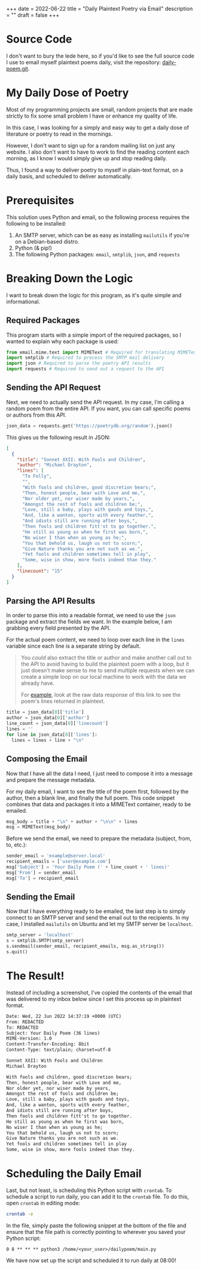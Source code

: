 +++
date = 2022-06-22
title = "Daily Plaintext Poetry via Email"
description = ""
draft = false
+++

# Source Code

I don't want to bury the lede here, so if you'd like to see the full source
code I use to email myself plaintext poems daily, visit the repository:
[daily-poem.git](https://git.cleberg.net/?p=daily-poem.git;a=summary).

# My Daily Dose of Poetry

Most of my programming projects are small, random projects that are made
strictly to fix some small problem I have or enhance my quality of life.

In this case, I was looking for a simply and easy way to get a daily dose of
literature or poetry to read in the mornings.

However, I don't want to sign up for a random mailing list on just any website.
I also don't want to have to work to find the reading content each morning, as
I know I would simply give up and stop reading daily.

Thus, I found a way to deliver poetry to myself in plain-text format, on a daily
basis, and scheduled to deliver automatically.

# Prerequisites

This solution uses Python and email, so the following process requires the
following to be installed:

1. An SMTP server, which can be as easy as installing `mailutils` if you're on
   a Debian-based distro.
2. Python (& pip!)
3. The following Python packages: `email`, `smtplib`, `json`, and `requests`

# Breaking Down the Logic

I want to break down the logic for this program, as it's quite simple and
informational.

## Required Packages

This program starts with a simple import of the required packages, so I wanted
to explain why each package is used:

``` python
from email.mime.text import MIMEText # Required for translating MIMEText
import smtplib # Required to process the SMTP mail delivery
import json # Required to parse the poetry API results
import requests # Required to send out a request to the API
```

## Sending the API Request

Next, we need to actually send the API request. In my case, I'm calling a
random poem from the entire API. If you want, you can call specific poems or
authors from this API.

``` python
json_data = requests.get('https://poetrydb.org/random').json()
```

This gives us the following result in JSON:

``` json
[
  {
    "title": "Sonnet XXII: With Fools and Children",
    "author": "Michael Drayton",
    "lines": [
      "To Folly",
      "",
      "With fools and children, good discretion bears;",
      "Then, honest people, bear with Love and me,",
      "Nor older yet, nor wiser made by years,",
      "Amongst the rest of fools and children be;",
      "Love, still a baby, plays with gauds and toys,",
      "And, like a wanton, sports with every feather,",
      "And idiots still are running after boys,",
      "Then fools and children fitt'st to go together.",
      "He still as young as when he first was born,",
      "No wiser I than when as young as he;",
      "You that behold us, laugh us not to scorn;",
      "Give Nature thanks you are not such as we.",
      "Yet fools and children sometimes tell in play",
      "Some, wise in show, more fools indeed than they."
    ],
    "linecount": "15"
  }
]
```

## Parsing the API Results

In order to parse this into a readable format, we need to use the `json` package
and extract the fields we want. In the example below, I am grabbing every field
presented by the API.

For the actual poem content, we need to loop over each line in the `lines`
variable since each line is a separate string by default.

> You *could* also extract the title or author and make another call out to the
> API to avoid having to build the plaintext poem with a loop, but it just
> doesn't make sense to me to send multiple requests when we can create a
> simple loop on our local machine to work with the data we already have.
>
> For
> [example](https://poetrydb.org/title/Sonnet%20XXII:%20With%20Fools%20and%20Children/lines.text),
> look at the raw data response of this link to see the poem's lines returned
> in plaintext.

``` python
title = json_data[0]['title']
author = json_data[0]['author']
line_count = json_data[0]['linecount']
lines = ''
for line in json_data[0]['lines']:
  lines = lines + line + "\n"
```

## Composing the Email

Now that I have all the data I need, I just need to compose it into a message
and prepare the message metadata.

For my daily email, I want to see the title of the poem first, followed by the
author, then a blank line, and finally the full poem. This code snippet combines
that data and packages it into a MIMEText container, ready to be emailed.

``` python
msg_body = title + "\n" + author + "\n\n" + lines
msg = MIMEText(msg_body)
```

Before we send the email, we need to prepare the metadata (subject, from, to,
etc.):

``` python
sender_email = 'example@server.local'
recipient_emails = ['user@example.com']
msg['Subject'] = 'Your Daily Poem (' + line_count + ' lines)'
msg['From'] = sender_email
msg['To'] = recipient_email
```

## Sending the Email

Now that I have everything ready to be emailed, the last step is to simply
connect to an SMTP server and send the email out to the recipients. In my case,
I installed `mailutils` on Ubuntu and let my SMTP server be `localhost`.

``` python
smtp_server = 'localhost'
s = smtplib.SMTP(smtp_server)
s.sendmail(sender_email, recipient_emails, msg.as_string())
s.quit()
```

# The Result!

Instead of including a screenshot, I've copied the contents of the email that
was delivered to my inbox below since I set this process up in plaintext format.

``` txt
Date: Wed, 22 Jun 2022 14:37:19 +0000 (UTC)
From: REDACTED
To: REDACTED
Subject: Your Daily Poem (36 lines)
MIME-Version: 1.0
Content-Transfer-Encoding: 8bit
Content-Type: text/plain; charset=utf-8

Sonnet XXII: With Fools and Children
Michael Drayton

With fools and children, good discretion bears;
Then, honest people, bear with Love and me,
Nor older yet, nor wiser made by years,
Amongst the rest of fools and children be;
Love, still a baby, plays with gauds and toys,
And, like a wanton, sports with every feather,
And idiots still are running after boys,
Then fools and children fitt'st to go together.
He still as young as when he first was born,
No wiser I than when as young as he;
You that behold us, laugh us not to scorn;
Give Nature thanks you are not such as we.
Yet fools and children sometimes tell in play
Some, wise in show, more fools indeed than they.
```

# Scheduling the Daily Email

Last, but not least, is scheduling this Python script with `crontab`. To
schedule a script to run daily, you can add it to the `crontab` file. To do
this, open `crontab` in editing mode:

```sh
crontab -e
```

In the file, simply paste the following snippet at the bottom of the file and
ensure that the file path is correctly pointing to wherever you saved your
Python script:

``` config
0 8 ** ** ** python3 /home/<your_user>/dailypoem/main.py
```

We have now set up the script and scheduled it to run daily at 08:00!

